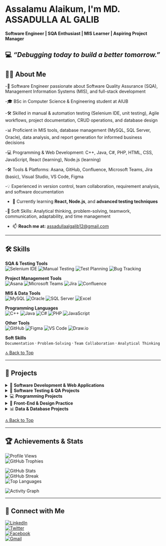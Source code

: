 # **Assalamu Alaikum**, I'm **MD. ASSADULLA AL GALIB**  
**Software Engineer | SQA Enthusiast | MIS Learner | Aspiring Project Manager**  

💻 *“Debugging today to build a better tomorrow.”*  
---
## 👨‍💻 About Me  

-💼 Software Engineer passionate about Software Quality Assurance (SQA), Management Information Systems (MIS), and full-stack development

-🎓 BSc in Computer Science & Engineering student at AIUB

-🛠 Skilled in manual & automation testing (Selenium IDE, unit testing), Agile workflows, project documentation, CRUD operations, and database design

-📊 Proficient in MIS tools, database management (MySQL, SQL Server, Oracle), data analysis, and report generation for informed business decisions

-💻 Programming & Web Development: C++, Java, C#, PHP, HTML, CSS, JavaScript, React (learning), Node.js (learning)

-🛠 Tools & Platforms: Asana, GitHub, Confluence, Microsoft Teams, Jira (basic), Visual Studio, VS Code, Figma

-💡 Experienced in version control, team collaboration, requirement analysis, and software documentation

- 🌱 Currently learning **React, Node.js**, and **advanced testing techniques**

-🤝 Soft Skills: Analytical thinking, problem-solving, teamwork, communication, adaptability, and time management
- 📫 **Reach me at:** [assadullaalgalib12@gmail.com](mailto:assadullaalgalib12@gmail.com)  

---

## 🛠 Skills  

**SQA & Testing Tools**  
![Selenium IDE](https://img.shields.io/badge/-Selenium%20IDE-%2343B02A?style=flat&logo=selenium&logoColor=white) ![Manual Testing](https://img.shields.io/badge/-Manual%20Testing-blue) ![Test Planning](https://img.shields.io/badge/-Test%20Planning-orange) ![Bug Tracking](https://img.shields.io/badge/-Bug%20Tracking-red)

**Project Management Tools**  
![Asana](https://img.shields.io/badge/-Asana-%23FC636B?style=flat&logo=asana&logoColor=white) ![Microsoft Teams](https://img.shields.io/badge/-Microsoft%20Teams-%23636EE6?style=flat&logo=microsoftteams&logoColor=white) ![Jira](https://img.shields.io/badge/-Jira-%230052CC?style=flat&logo=jira&logoColor=white) ![Confluence](https://img.shields.io/badge/-Confluence-%230052CC?style=flat&logo=confluence&logoColor=white)

**MIS & Data Tools**  
![MySQL](https://img.shields.io/badge/-MySQL-%234479A1?style=flat&logo=mysql&logoColor=white) ![Oracle](https://img.shields.io/badge/-Oracle-F80000?style=flat&logo=oracle&logoColor=white) ![SQL Server](https://img.shields.io/badge/-SQL%20Server-%23CC2927?style=flat&logo=microsoftsqlserver&logoColor=white) ![Excel](https://img.shields.io/badge/-Excel-%23217346?style=flat&logo=microsoft-excel&logoColor=white)

**Programming Languages**  
![C++](https://img.shields.io/badge/-C++-%2300599C?style=flat&logo=c%2B%2B&logoColor=white) ![Java](https://img.shields.io/badge/-Java-%23ED8B00?style=flat&logo=java&logoColor=white) ![C#](https://img.shields.io/badge/-C%23-%23239120?style=flat&logo=c-sharp&logoColor=white) ![PHP](https://img.shields.io/badge/-PHP-%23777BB4?style=flat&logo=php&logoColor=white) ![JavaScript](https://img.shields.io/badge/-JavaScript-%23F7DF1E?style=flat&logo=javascript&logoColor=black)

**Other Tools**  
![GitHub](https://img.shields.io/badge/-GitHub-%23181717?style=flat&logo=github&logoColor=white) ![Figma](https://img.shields.io/badge/-Figma-%23F24E1E?style=flat&logo=figma&logoColor=white) ![VS Code](https://img.shields.io/badge/-VS%20Code-%23007ACC?style=flat&logo=visual-studio-code&logoColor=white) ![Draw.io](https://img.shields.io/badge/-Draw.io-%23F08705?style=flat&logo=diagramsdotnet&logoColor=white)

**Soft Skills**  
`Documentation` · `Problem-Solving` · `Team Collaboration` · `Analytical Thinking`  

[🔝 Back to Top](#hi--im-md-assadulla-al-galib)

---

## 📂 Projects  

<details>
<summary>🚀 <strong>Software Development & Web Applications</strong></summary>

- [E-Commerce-PHP](https://github.com/assadullaalgalib/E-Commerce-PHP) – PHP-based e-commerce platform with dynamic product display, categories, and shopping cart.  
- [TeamSync – A Smart Team Management Platform](https://github.com/assadullaalgalib/TeamSync-A-Smart-Team-Management-Platform---Software-Requirement-Engineering-) – ReactJS + PostgreSQL app for project tracking and client communication.    
- [Currency Converter](https://github.com/assadullaalgalib/Currency-Converter) – Real-time currency exchange using Open ExchangeRate API.  
- [Amozone Clone](https://github.com/assadullaalgalib/Amozone-clone) – HTML/CSS e-commerce UI clone.
- [C-Sharp Projects](https://github.com/assadullaalgalib/C-sharp) – Desktop apps & CRUD systems in C#.  
- [Bike Shop Management System](https://github.com/assadullaalgalib/Bike_shop_Management_System) – C# inventory and sales management software.  
- [Real Time Clock with Alarm](https://github.com/assadullaalgalib/Real_Time_Clock_With_Alarm-microprossesor-project-) – C++ microprocessor project. 
  

</details>

<details>
<summary>🧪 <strong>Software Testing & QA Projects</strong></summary>

- [Automation Testing – TeamSync Web Application](https://github.com/assadullaalgalib/Automation-Testing-of-the-TeamSync-Web-Application-Test-Case-Execution-using-Selenium-IDE) – Selenium IDE automation for login, task management, and tracking.  
- [Amazon E-commerce Testing](https://github.com/assadullaalgalib/Amazon-Ecommerce-Testing-) – Manual test cases for Home, Search, Cart, Checkout, and Orders.  
- [OrangeHRM – Login Functionality Testing](https://github.com/assadullaalgalib/OrangeHRM-Login-Testing) – Positive/negative, UI, and security-based login tests.  
- [Digital Document Artifacts Archive System – Test Plan](https://github.com/assadullaalgalib/Digital-Document-Artifacts-Archive-System-Test-plan) – Test coverage for digital document storage system.  
- [Event Buddy – Test Plan](https://github.com/assadullaalgalib/Event-Buddy-Event-Management-System--Test-Plan-) – Feature, usability, and performance-based testing.
- [Ghuri – A Travel Guide](https://github.com/assadullaalgalib/Ghuri) – Tourism management system with booking & itinerary planning.  
- [UniHub Management System (Asana)](https://github.com/assadullaalgalib/Unihub-management-System) – Simulated project management lifecycle in Asana.
- [UniHub-Software-Engineering](https://github.com/assadullaalgalib/UniHub-Software-Engineering) – University project management platform.

</details>

<details>
<summary>💻 <strong>Programming Projects</strong></summary>

- [Scientific Calculator](https://github.com/assadullaalgalib/SCIENTIFIC-CALCULATOR-) – C++ console-based calculator with trigonometric & logarithmic functions.   
- [Super Mario Game](https://github.com/assadullaalgalib/Super-mario-game-) – C++ graphics-based Mario clone.  
- [Java Projects](https://github.com/assadullaalgalib/java-) – Java OOP and problem-solving exercises.   
- [Compiler Design](https://github.com/assadullaalgalib/Compiler_Design) – C++ compiler functions for parsing and tokenizing.
- [Python Data Projects](https://github.com/assadullaalgalib/python) – Jupyter Notebook analysis scripts.  
- [toph_code](https://github.com/assadullaalgalib/toph_code) – Competitive programming problem solutions.  


</details>

<details>
<summary>🎨 <strong>Front-End & Design Practice</strong></summary>

- [Build a Digital Business Card](https://github.com/assadullaalgalib/Build-a-Digital-business-card) – HTML/CSS profile card layout.  
- [Google Clone](https://github.com/assadullaalgalib/Google-clone) – CSS-based Google homepage clone.  
- [CSS Practice](https://github.com/assadullaalgalib/CSS) – Styling exercises.  
- [Personal Profile Page](https://github.com/assadullaalgalib/personal-profile-page) – HTML/CSS personal webpage.  
- [HTML Projects](https://github.com/assadullaalgalib/HTML) – Basic HTML website layouts.
- [Tic-Tac-Toe](https://github.com/assadullaalgalib/Tic-Tac-Toe) – JavaScript game logic & UI.
- [Rock Paper Scissors Game](https://github.com/assadullaalgalib/Rock-Paper-Scissors-Game) – JavaScript-based game. 

</details>

<details>
<summary>📊 <strong>Data & Database Projects</strong></summary>

- [Database Project](https://github.com/assadullaalgalib/DataBase-project) – SQL-based business database system.  
- [Python Data Projects](https://github.com/assadullaalgalib/python) – Jupyter Notebook analysis scripts.  
- [toph_code](https://github.com/assadullaalgalib/toph_code) – Competitive programming problem solutions.  

</details>

[🔝 Back to Top](#hi--im-md-assadulla-al-galib)

---

## 🏆 Achievements & Stats  

![Profile Views](https://komarev.com/ghpvc/?username=assadullaalgalib&label=Profile%20views&color=0e75b6&style=flat)  
![GitHub Trophies](https://github-profile-trophy.vercel.app/?username=assadullaalgalib&theme=tokyonight&no-frame=true&margin-w=5)  

![GitHub Stats](https://github-readme-stats.vercel.app/api?username=assadullaalgalib&show_icons=true&theme=tokyonight)  
![GitHub Streak](https://github-readme-streak-stats.herokuapp.com/?user=assadullaalgalib&theme=tokyonight)  
![Top Languages](https://github-readme-stats.vercel.app/api/top-langs/?username=assadullaalgalib&layout=compact&theme=tokyonight)  

![Activity Graph](https://github-readme-activity-graph.vercel.app/graph?username=assadullaalgalib&theme=tokyo-night)  

---

## 🔗 Connect with Me  

[![LinkedIn](https://img.shields.io/badge/LinkedIn-blue?style=for-the-badge&logo=linkedin)](https://www.linkedin.com/in/md-assadulla-al-galib-480b61318)  
[![Twitter](https://img.shields.io/badge/Twitter-%231DA1F2.svg?style=for-the-badge&logo=Twitter&logoColor=white)](https://twitter.com/A_A_Galib71)  
[![Facebook](https://img.shields.io/badge/Facebook-%231877F2.svg?style=for-the-badge&logo=Facebook&logoColor=white)](https://facebook.com/MD.ASSADULLA.AL.GALIB.07)  
[![Gmail](https://img.shields.io/badge/Gmail-D14836.svg?style=for-the-badge&logo=Gmail&logoColor=white)](mailto:assadullaalgalib12@gmail.com)  
